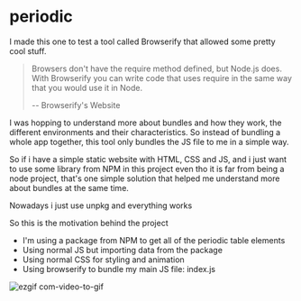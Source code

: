 # periodic

I made this one to test a tool called Browserify that allowed some pretty cool stuff.

> Browsers don't have the require method defined, but Node.js does. With Browserify you can write code that uses require in the same way that you would use it in Node.
>
> -- Browserify's Website

I was hopping to understand more about bundles and how they work, the different environments and their characteristics. So instead of bundling a whole app together, this tool only bundles the JS file to me in a simple way.

So if i have a simple static website with HTML, CSS and JS, and i just want to use some library from NPM in this project even tho it is far from being a node project, that's one simple solution that helped me understand more about bundles at the same time.

Nowadays i just use unpkg and everything works

So this is the motivation behind the project

- I'm using a package from NPM to get all of the periodic table elements
- Using normal JS but importing data from the package
- Using normal CSS for styling and animation
- Using browserify to bundle my main JS file: index.js

![ezgif com-video-to-gif](https://github.com/brianmirandadev/periodic/assets/94651050/d31ad6ca-e0de-4ee7-b9b4-437720c66988)
